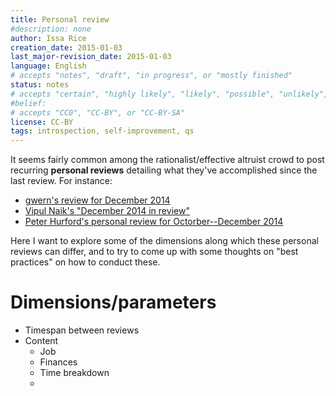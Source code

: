 ```yaml
---
title: Personal review
#description: none
author: Issa Rice
creation_date: 2015-01-03
last_major-revision_date: 2015-01-03
language: English
# accepts "notes", "draft", "in progress", or "mostly finished"
status: notes
# accepts "certain", "highly likely", "likely", "possible", "unlikely", "highly unlikely", "remote", "impossible", "log", "emotional", or "fiction"
#belief: 
# accepts "CC0", "CC-BY", or "CC-BY-SA"
license: CC-BY
tags: introspection, self-improvement, qs
---
```


It seems fairly common among the rationalist/effective altruist crowd to post recurring **personal reviews** detailing what they've accomplished since the last review.
For instance:

- [gwern's review for December 2014](http://www.gwern.net/newsletter/2014/12)
- [Vipul Naik's "December 2014 in review"](http://vipulnaik.com/blog/december-2014-in-review/)
- [Peter Hurford's personal review for Octorber--December 2014](http://effective-altruism.com/ea/d9/peters_personal_review_for_octdec_2014/)

Here I want to explore some of the dimensions along which these personal reviews can differ, and to try to come up with some thoughts on "best practices" on how to conduct these.

# Dimensions/parameters

- Timespan between reviews
- Content
    - Job
    - Finances
    - Time breakdown
    - 
